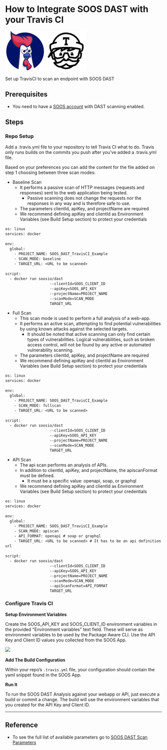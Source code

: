 # How to Integrate SOOS DAST with your Travis CI
<div>
<img src="../assets/img/SOOS-Icon.png" alt="SOOS" width="128" height="128">
<img src="../assets/img/travis-ci.png" alt="Travis" width="128" height="128">
</div>

Set up TravisCI to scan an endpoint with SOOS DAST

## Prerequisites

- You need to have a [SOOS account](https://app.soos.io/register) with DAST scanning enabled.

## Steps

### **Repo Setup**
Add a .travis.yml file to your repository to tell Travis CI what to do. Travis only runs builds on the commits you push after you’ve added a .travis.yml file.

Based on your preferences you can add the content for the file added on step 1 choosing between three scan modes:

* Baseline Scan
    * It performs a passive scan of HTTP messages (requests and responses) sent to the web application being tested. 
        * Passive scanning does not change the requests nor the responses in any way and is therefore safe to use.
    * The parameters clientId, apiKey, and projectName are required
    * We recommend defining apiKey and clientId as Environment Variables (see Build Setup section) to protect your credentials

```
os: linux
services: docker

env:
  global:
    - PROJECT_NAME: SOOS_DAST_TravisCI_Example
    - SCAN_MODE: baseline
    - TARGET_URL: <URL to be scanned>

script:
  - docker run soosio/dast
                    --clientId=SOOS_CLIENT_ID
                    --apiKey=SOOS_API_KEY 
                    --projectName=PROJECT_NAME
                    --scanMode=SCAN_MODE
                    TARGET_URL
```

* Full Scan 
    * This scan mode is used to perform a full analysis of a web-app. 
    * It performs an active scan, attempting to find potential vulnerabilities by using known attacks against the selected targets. 
        * It should be noted that active scanning can only find certain types of vulnerabilities. Logical vulnerabilities, such as broken access control, will not be found by any active or automated vulnerability scanning.
    * The parameters clientId, apiKey, and projectName are required
    * We recommend defining apiKey and clientId as Environment Variables (see Build Setup section) to protect your credentials

```
os: linux
services: docker

env:
  global:
    - PROJECT_NAME: SOOS_DAST_TravisCI_Example
    - SCAN_MODE: fullscan
    - TARGET_URL: <URL to be scanned>

script:
  - docker run soosio/dast
                    --clientId=SOOS_CLIENT_ID
                    --apiKey=SOOS_API_KEY 
                    --projectName=PROJECT_NAME
                    --scanMode=SCAN_MODE
                    TARGET_URL
```

* API Scan 
    * The api scan performs an analysis of APIs.
    * In addition to clientId, apiKey, and projectName, the apiscanFormat must be defined. 
        * It must be a specific value: openapi, soap, or graphql
    * We recommend defining apiKey and clientId as Environment Variables (see Build Setup section) to protect your credentials

```
os: linux
services: docker

env:
  global:
    - PROJECT_NAME: SOOS_DAST_TravisCI_Example
    - SCAN_MODE: apiscan
    - API_FORMAT: openapi # soap or graphql
    - TARGET_URL: <URL to be scanned> # It has to be an api definition url

script:
  - docker run soosio/dast
                    --clientId=SOOS_CLIENT_ID
                    --apiKey=SOOS_API_KEY 
                    --projectName=PROJECT_NAME
                    --scanMode=SCAN_MODE
                    --apiScanFormat=API_FORMAT
                    TARGET_URL
```

### **Configure Travis CI**
**Setup Environment Variables**

Create the SOOS_API_KEY and SOOS_CLIENT_ID environment variables in the provided "Environment variables" text field. These will serve as environment variables to be used by the Package Aware CLI. Use the API Key and Client ID values you collected from the SOOS App.

<img src="../assets/img/travis-ci-envs.png">

**Add The Build Configuration**

Within your repo’s `.travis.yml` file, your configuration should contain the yaml snippet found in the SOOS App.

**Run It**

To run the SOOS DAST Analysis against your webapp or API, just execute a build or commit a change. The build will use the environment variables that you created for the API Key and Client ID.

---

## Reference
* To see the full list of available parameters go to [SOOS DAST Scan Parameters](https://github.com/soos-io/soos-dast#parameters)

